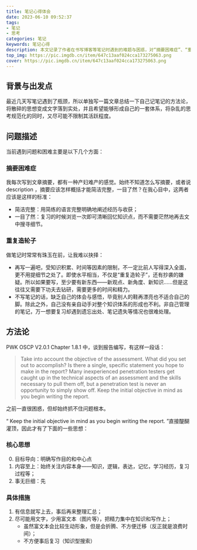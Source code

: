 ```yaml
---
title: 笔记心得体会
date: 2023-06-10 09:52:37
tags:
- 笔记
- 思考
categories: 笔记
keywords: 笔记心得
description: 本文记录了作者在书写博客等笔记时遇到的难题与困惑，对“摘要困难症”、“重复造轮子”等问题从方法论上做一个初步回答，并希望能够通过这次总结，使作者日后的笔记都能达到简洁完整、一目了然的效果。
top_img: https://pic.imgdb.cn/item/647c13aaf024cca173275063.png
cover: https://pic.imgdb.cn/item/647c13aaf024cca173275063.png
---
```


## 背景与出发点

最近几天写笔记遇到了瓶颈，所以单独写一篇文章总结一下自己记笔记的方法论，将散碎的思想变成文字落到实处，并且希望能够形成自己的一套体系，将杂乱的思考规范化的同时，又尽可能不限制其活跃程度。

## 问题描述

当前遇到问题和困难主要是以下几个方面：

### 摘要困难症

我每次写到文章摘要，都有一种产妇难产的感觉。始终不知道怎么写摘要，或者说 description ，摘要应该怎样概括才能简洁完整，一目了然？在我心目中，这两者应该是这样的标准：
- 简洁完整：用简练的语言完整明确地阐述经历与收获；
- 一目了然：复习的时候浏览一次即可清晰回忆知识点，而不需要茫然地再去文中搜寻细节。

### 重复造轮子

做笔记时常常有珠玉在前，让我难以抉择：
- 再写一遍吧，受知识积累、时间等因素的限制，不一定比前人写得深入全面，更不用提细节之处了。即使水平相当，不仅是“重复造轮子”，还有抄袭的嫌疑。所以如果要写，至少要有新东西——新观点、新角度、新知识……但是这往往又需要下功夫去钻研，需要更多的时间和精力。
- 不写笔记的话，缺乏自己的体会与感悟，毕竟别人的鞋再漂亮也不适合自己的脚。除此之外，自己没有亲自动手对整个知识体系的形成也不利。非自己管理的笔记，万一想要复习却遇到遗忘出处、笔记遗失等情况也很难处理。

## 方法论

PWK OSCP V2.0.1 Chapter 1.8.1 中，谈到报告编写，有这样一段话：

> Take into account the objective of the assessment. What did you set out to accomplish? Is there
a single, specific statement you hope to make in the report? Many inexperienced penetration
testers get caught up in the technical aspects of an assessment and the skills necessary to pull
them off, but a penetration test is never an opportunity to simply show off. Keep the initial
objective in mind as you begin writing the report.

之前一直很困惑，但却始终抓不住问题根本。

“ Keep the initial objective in mind as you begin writing the report. ”直接醍醐灌顶，因此才有了下面的一些思想：

### 核心思想

0. 目标导向：明确写作目的和中心点
1. 内容至上：始终关注内容本身——知识，逻辑，表达，记忆，学习经历，复习过程等；
2. 事无巨细：先

### 具体措施

1. 有信息就写上去，事后再来整理汇总；
2. 尽可能用文字，少用富文本（图片等），把精力集中在知识和写作上；
   - 虽然富文本会比较生动形象，但是会折腾、不方便迁移（反正就是浪费时间）；
   - 不方便事后复习（知识型搜索）

